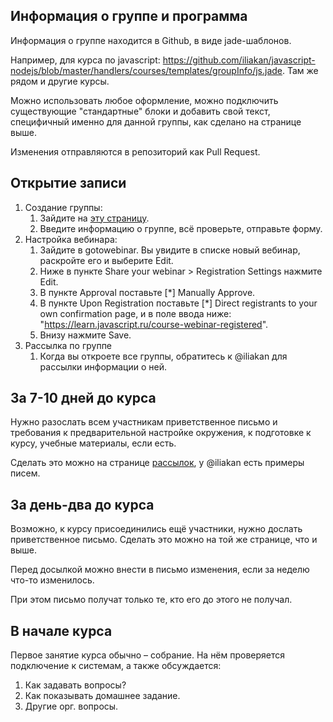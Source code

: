 <!--
 - У юзера преподавателя:
   - roles: ["teacher"]
   - profileTabsEnabled: ["courses"]
   - teacherEmail: my@email.com - в отличие от email (скрытый email аккаунта) и publicEmail (публичный в профиле), этот email для коммуникации по курсам, публикуется для курсантов.
   - isTeacherFrontpage: true - для преподавателя, который давно ведёт курсы
   - gotowebinar - данные gotowebinar-организатора
 - Для получения данных gotowebinar, от имени юзера зайти на:
   - https://api.citrixonline.com/oauth/authorize?client_id=5Ven6FoiKXuDfNWYroB95v2xWYJqlFfT
   - с полученным кодом (заменить его в конце строки ниже):
     curl -X POST -H "Accept:application/json" -H "Content-Type: application/x-www-form-urlencoded" "https://api.citrixonline.com/oauth/access_token" -d 'grant_type=authorization_code&client_id=5Ven6FoiKXuDfNWYroB95v2xWYJqlFfT&code=КОД'
   - JSON-результат в свойство юзера gotowebinar   
 - В коллекции courseTeacher должна быть запись о курсе, который он ведёт
 - На https://global.gotowebinar.com, go to Settings > Recording tab and select "Save recordings online (beta)".  
-->

## Информация о группе и программа

Информация о группе находится в Github, в виде jade-шаблонов. 

Например, для курса по javascript: <https://github.com/iliakan/javascript-nodejs/blob/master/handlers/courses/templates/groupInfo/js.jade>. Там же рядом и другие курсы.

Можно использовать любое оформление, можно подключить существующие "стандартные" блоки и добавить свой текст, специфичный именно для данной группы, как сделано на странице выше.

Изменения отправляются в репозиторий как Pull Request.

## Открытие записи

1. Создание группы:
    1. Зайдите на [эту страницу](/courses/teacher/group-create).
    2. Введите информацию о группе, всё проверьте, отправьте форму.
2. Настройка вебинара:
    1. Зайдите в gotowebinar. Вы увидите в списке новый вебинар, раскройте его и выберите Edit.
    2. Ниже в пункте Share your webinar > Registration Settings нажмите Edit.
    3. В пункте Approval поставьте [*] Manually Approve.
    4. В пункте Upon Registration поставьте [*] Direct registrants to your own confirmation page, и в поле ввода ниже: "https://learn.javascript.ru/course-webinar-registered".
    5. Внизу нажмите Save.
3. Рассылка по группе 
    1. Когда вы откроете все группы, обратитесь к @iliakan для рассылки информации о ней.

## За 7-10 дней до курса

Нужно разослать всем участникам приветственное письмо и требования к предварительной настройке окружения, 
к подготовке к курсу, учебные материалы, если есть. 

Сделать это можно на странице [рассылок](/newsletter/admin/newsletter-releases), у @iliakan есть примеры писем.

## За день-два до курса

Возможно, к курсу присоединились ещё участники, нужно дослать приветственное письмо. Сделать это можно на той же странице, что и выше.

Перед досылкой можно внести в письмо изменения, если за неделю что-то изменилось.

При этом письмо получат только те, кто его до этого не получал. 

## В начале курса

Первое занятие курса обычно – собрание. На нём проверяется подключение к системам, а также обсуждается:

1. Как задавать вопросы?
2. Как показывать домашнее задание.
3. Другие орг. вопросы.



